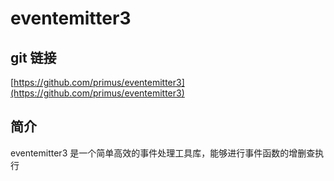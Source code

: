 # eventemitter3

## git 链接
[https://github.com/primus/eventemitter3](https://github.com/primus/eventemitter3)

## 简介
eventemitter3 是一个简单高效的事件处理工具库，能够进行事件函数的增删查执行
